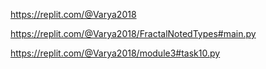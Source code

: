 
https://replit.com/@Varya2018


https://replit.com/@Varya2018/FractalNotedTypes#main.py

https://replit.com/@Varya2018/module3#task10.py
